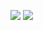 [<img src="https://i.redd.it/4zziwdweqh8a1.png">](https://www.reddit.com/r/unixporn/comments/zwnizx/bspwm_my_first_time_ricing/)
[<img src="https://cdn.discordapp.com/attachments/854429562205110282/1057399867296727231/2022-12-27-214829_1920x1080_scrot.png">](https://www.reddit.com/r/unixporn/comments/zwnizx/bspwm_my_first_time_ricing/)
